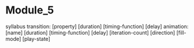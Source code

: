 # Module_5

syllabus
transition: [property] [duration] [timing-function] [delay]
animation: [name] [duration] [timing-function] [delay] [iteration-count] [direction] [fill-mode] [play-state]
